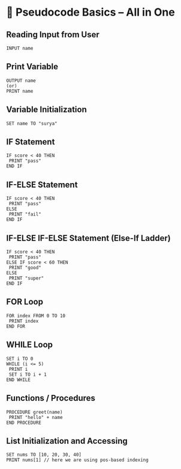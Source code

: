 # 📘 Pseudocode Basics – All in One

## Reading Input from User

```
INPUT name
```

## Print Variable

```
OUTPUT name
(or)
PRINT name
```

## Variable Initialization

```
SET name TO "surya"
```

## IF Statement

```
IF score < 40 THEN
 PRINT "pass"
END IF
```

## IF-ELSE Statement

```
IF score < 40 THEN
 PRINT "pass"
ELSE
 PRINT "fail"
END IF
```

## IF-ELSE IF-ELSE Statement (Else-If Ladder)

```
IF score < 40 THEN
 PRINT "pass"
ELSE IF score < 60 THEN
 PRINT "good"
ELSE
 PRINT "super"
END IF
```

## FOR Loop

```
FOR index FROM 0 TO 10
 PRINT index
END FOR
```

## WHILE Loop

```
SET i TO 0
WHILE (i <= 5)
 PRINT i
 SET i TO i + 1
END WHILE
```

## Functions / Procedures

```
PROCEDURE greet(name)
 PRINT "hello" + name
END PROCEDURE
```

## List Initialization and Accessing

```
SET nums TO [10, 20, 30, 40]
PRINT nums[1] // here we are using pos-based indexing
```

